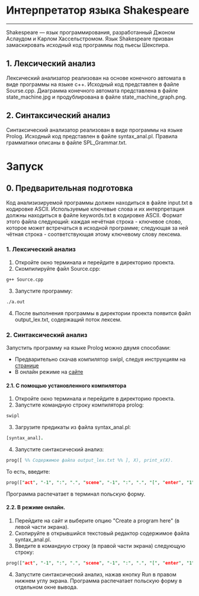 # Интерпретатор языка Shakespeare

---

Shakespeare — язык программирования, разработанный Джоном Аслаудом и Карлом Хассельстромом. Язык Shakespeare призван замаскировать исходный код программы под пьесы Шекспира.

## 1. Лексический анализ
Лексический анализатор реализован на основе конечного автомата в виде программы на языке с++.
Исходный код представлен в файле Sourse.cpp.
Диаграмма конечного автомата представлена в файле state_machine.jpg и продублирована в файле state_machine_graph.png.

## 2. Синтаксический анализ
Синтаксический анализатор реализован в виде программы на языке Prolog.
Исходный код представлен в файле syntax_anal.pl.
Правила грамматики описаны в файле SPL_Grammar.txt.

# Запуск

## 0. Предварительная подготовка

Код анализизируемой программы должен находиться в файле input.txt в кодировке ASCII.
Используемые ключевые слова и их интерпретация должны находиться в файле keywords.txt в кодировке ASCII.
Формат этого файла следующий: каждая нечётная строка - ключевое слово, которое может встречаться в исходной программе; следующая за ней чётная строка - соответствующая этому ключевому слову лексема.

### 1. Лексический анализ

1. Откройте окно терминала и перейдите в директорию проекта.
2. Скомпилируйте файл Source.cpp:
```bash
g++ Source.cpp
```
3. Запустите программу:
```bash
./a.out
```
4. После выполнения программы в директории проекта появится файл output_lex.txt, содержащий поток лексем.

### 2. Синтаксический анализ

Запустить программу на языке Prolog можно двумя способами:
- Предварительно скачав компилятор swipl, следуя инструкциям на [странице](https://eu.swi-prolog.org/build/unix.html)
- В онлайн режиме на [сайте](https://swish.swi-prolog.org/)

#### 2.1. С помощью установленного компилятора

1. Откройте окно терминала и перейдите в директорию проекта.
2. Запустите командную строку компилятора prolog:
```bash
swipl
```
3. Загрузите предикаты из файла syntax_anal.pl:
```Prolog
[syntax_anal].
```
4. Запустите синтаксический анализ:
```Prolog
prog([ %% Содержимое файла output_lex.txt %% ], X), print_x(X).
```
То есть, введите:
```Prolog
prog(["act", "-1", ":", ".", "scene", "-1", ":", ".", "[", "enter", "1", ",", "2", "]", "1", ":", "i", "+noun", ".", "you", "adj", "=noun", ".", "2", ":", "i", "+noun", ".", "scene", "-2", ":", ".", "1", ":", "you", "adj", "adj", "adj", "adj", "=noun", ".", "i", "better", "than", "you", "?", "2", ":", "if", "so", ",", "let's", "proceed", "to", "scene", "-3", ".", "scene", "-4", ":", ".", "2", ":", "speak", "your", "mind", ".", "you", "as", "adj", "as", "sum", "you", "and", "=noun", ".", "1", ":", "let's", "proceed", "to", "scene", "-2", ".", "scene", "-3", ":", ".", "1", ":", "i", "adj", "+noun", ".", "2", ":", "i", "+noun", ".", "[", "exeunt", "]"], X), print_x(X).
```
Программа распечатает в терминал польскую форму.

#### 2.2. В режиме онлайн.
1. Перейдите на сайт и выберите опцию "Create a program here" (в левой части экрана).
2. Скопируйте в открывшийся текстовый редактор содержимое файла syntax_anal.pl.
3. Введите в командную строку (в правой части экрана) следующую строку:
```Prolog
prog(["act", "-1", ":", ".", "scene", "-1", ":", ".", "[", "enter", "1", ",", "2", "]", "1", ":", "i", "+noun", ".", "you", "adj", "=noun", ".", "2", ":", "i", "+noun", ".", "scene", "-2", ":", ".", "1", ":", "you", "adj", "adj", "adj", "adj", "=noun", ".", "i", "better", "than", "you", "?", "2", ":", "if", "so", ",", "let's", "proceed", "to", "scene", "-3", ".", "scene", "-4", ":", ".", "2", ":", "speak", "your", "mind", ".", "you", "as", "adj", "as", "sum", "you", "and", "=noun", ".", "1", ":", "let's", "proceed", "to", "scene", "-2", ".", "scene", "-3", ":", ".", "1", ":", "i", "adj", "+noun", ".", "2", ":", "i", "+noun", ".", "[", "exeunt", "]"], X), print_x(X).
```
4. Запустите синтаксический анализ, нажав кнопку Run в правом нижнем углу экрана.
Программа распечатает польскую форму в отдельном окне вывода.

